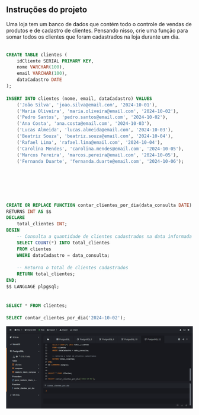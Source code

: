 ## Instruções do projeto

Uma loja tem um banco de dados que contém todo o controle de vendas de produtos e de cadastro de clientes. Pensando nisso, crie uma função para somar todos os clientes que foram cadastrados na loja durante um dia.

```sql

CREATE TABLE clientes (
    idCliente SERIAL PRIMARY KEY,
    nome VARCHAR(100),
    email VARCHAR(100),
    dataCadastro DATE
);

INSERT INTO clientes (nome, email, dataCadastro) VALUES
    ('João Silva', 'joao.silva@email.com', '2024-10-01'),
    ('Maria Oliveira', 'maria.oliveira@email.com', '2024-10-02'),
    ('Pedro Santos', 'pedro.santos@email.com', '2024-10-02'),
    ('Ana Costa', 'ana.costa@email.com', '2024-10-03'),
    ('Lucas Almeida', 'lucas.almeida@email.com', '2024-10-03'),
    ('Beatriz Souza', 'beatriz.souza@email.com', '2024-10-04'),
    ('Rafael Lima', 'rafael.lima@email.com', '2024-10-04'),
    ('Carolina Mendes', 'carolina.mendes@email.com', '2024-10-05'),
    ('Marcos Pereira', 'marcos.pereira@email.com', '2024-10-05'),
    ('Fernanda Duarte', 'fernanda.duarte@email.com', '2024-10-06');






CREATE OR REPLACE FUNCTION contar_clientes_por_dia(data_consulta DATE)
RETURNS INT AS $$
DECLARE
    total_clientes INT;
BEGIN
    -- Consulta a quantidade de clientes cadastrados na data informada
    SELECT COUNT(*) INTO total_clientes
    FROM clientes
    WHERE dataCadastro = data_consulta;
    
    -- Retorna o total de clientes cadastrados
    RETURN total_clientes;
END;
$$ LANGUAGE plpgsql;


SELECT * FROM clientes;

SELECT contar_clientes_por_dia('2024-10-02');


```

![Resultado](image.png)